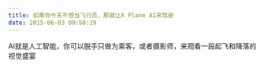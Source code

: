 ```yaml
---
title: 如果你今天不想当飞行员，那就让X Plane AI来驾驶
date: 2015-06-03 00:58:29
---
```


AI就是人工智能，你可以脱手只做为乘客，或者摄影师，来观看一段起飞和降落的视觉盛宴